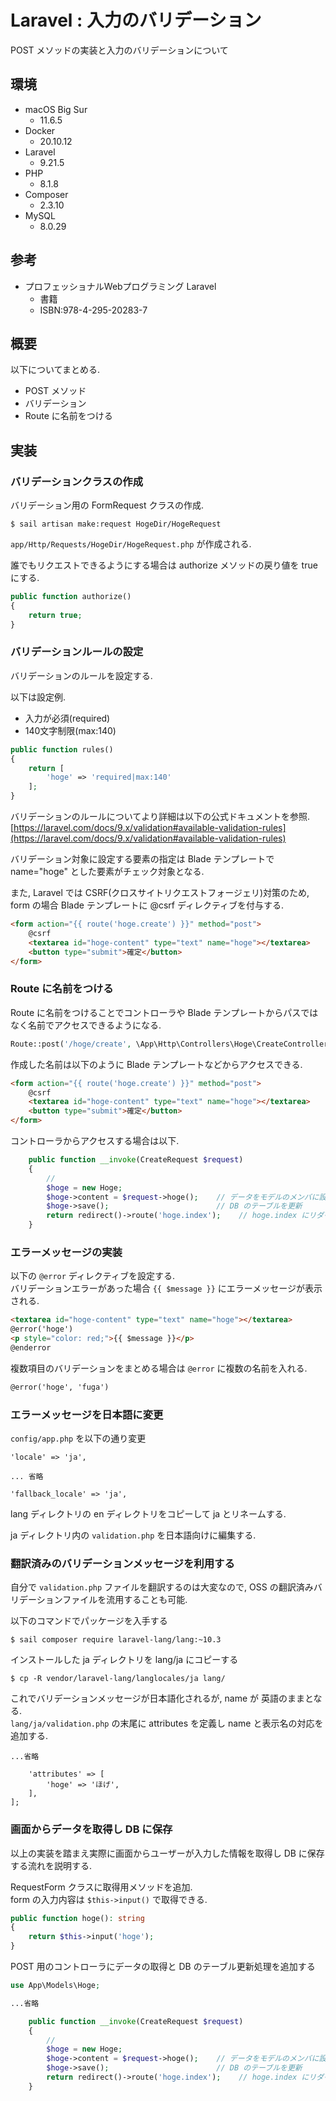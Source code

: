 # Laravel : 入力のバリデーション

POST メソッドの実装と入力のバリデーションについて


## 環境

* macOS Big Sur
    * 11.6.5
* Docker
    * 20.10.12
* Laravel
    * 9.21.5
* PHP
    * 8.1.8
* Composer
    * 2.3.10
* MySQL
    * 8.0.29

## 参考

* プロフェッショナルWebプログラミング Laravel
    * 書籍
    * ISBN:978-4-295-20283-7

## 概要

以下についてまとめる. 

* POST メソッド
* バリデーション
* Route に名前をつける


## 実装

### バリデーションクラスの作成

バリデーション用の FormRequest クラスの作成. 

```
$ sail artisan make:request HogeDir/HogeRequest
```

`app/Http/Requests/HogeDir/HogeRequest.php` が作成される.

誰でもリクエストできるようにする場合は authorize メソッドの戻り値を true にする. 

```php
public function authorize()
{
    return true;
}
```

### バリデーションルールの設定

バリデーションのルールを設定する. 

以下は設定例. 

* 入力が必須(required)
* 140文字制限(max:140)

```php
public function rules()
{
    return [
        'hoge' => 'required|max:140'
    ];
}
```

バリデーションのルールについてより詳細は以下の公式ドキュメントを参照. <br>
[https://laravel.com/docs/9.x/validation#available-validation-rules](https://laravel.com/docs/9.x/validation#available-validation-rules)

バリデーション対象に設定する要素の指定は Blade テンプレートで name="hoge" とした要素がチェック対象となる. <br>

また, Laravel では  CSRF(クロスサイトリクエストフォージェリ)対策のため, 
form の場合 Blade テンプレートに @csrf ディレクティブを付与する. <br>

```html
<form action="{{ route('hoge.create') }}" method="post">
    @csrf
    <textarea id="hoge-content" type="text" name="hoge"></textarea>
    <button type="submit">確定</button>
</form>
```

### Route に名前をつける

Route に名前をつけることでコントローラや Blade テンプレートからパスではなく名前でアクセスできるようになる. <br>

```php
Route::post('/hoge/create', \App\Http\Controllers\Hoge\CreateController::class)->name('hoge.create');
```

作成した名前は以下のように Blade テンプレートなどからアクセスできる. <br>

```html
<form action="{{ route('hoge.create') }}" method="post">
    @csrf
    <textarea id="hoge-content" type="text" name="hoge"></textarea>
    <button type="submit">確定</button>
</form>
```

コントローラからアクセスする場合は以下. <br>

```php
    public function __invoke(CreateRequest $request)
    {
        //
        $hoge = new Hoge;
        $hoge->content = $request->hoge();    // データをモデルのメンバに設定
        $hoge->save();                        // DB のテーブルを更新
        return redirect()->route('hoge.index');    // hoge.index にリダイレクト. コントローラでも名前でアクセスができる
    }
```

### エラーメッセージの実装

以下の `@error` ディレクティブを設定する. <br>
バリデーションエラーがあった場合 `{{ $message }}` にエラーメッセージが表示される. <br>

```html
<textarea id="hoge-content" type="text" name="hoge"></textarea>
@error('hoge')
<p style="color: red;">{{ $message }}</p>
@enderror
```

複数項目のバリデーションをまとめる場合は `@error` に複数の名前を入れる. <br>

```html
@error('hoge', 'fuga')
```

### エラーメッセージを日本語に変更

`config/app.php` を以下の通り変更

```
'locale' => 'ja',

... 省略

'fallback_locale' => 'ja',
```

lang ディレクトリの en ディレクトリをコピーして ja とリネームする. <br>

ja ディレクトリ内の `validation.php` を日本語向けに編集する. <br>


### 翻訳済みのバリデーションメッセージを利用する

自分で `validation.php` ファイルを翻訳するのは大変なので, OSS の翻訳済みバリデーションファイルを流用することも可能.

以下のコマンドでパッケージを入手する

```
$ sail composer require laravel-lang/lang:~10.3
```

インストールした ja ディレクトリを lang/ja にコピーする

```
$ cp -R vendor/laravel-lang/langlocales/ja lang/
```

これでバリデーションメッセージが日本語化されるが, name が 英語のままとなる. <br>
`lang/ja/validation.php` の末尾に attributes を定義し name と表示名の対応を追加する. <br>

```
...省略

    'attributes' => [
        'hoge' => 'ほげ',
    ],
];
```

### 画面からデータを取得し DB に保存

以上の実装を踏まえ実際に画面からユーザーが入力した情報を取得し DB に保存する流れを説明する. <br>

RequestForm クラスに取得用メソッドを追加. <br>
form の入力内容は `$this->input()` で取得できる. <br>

```php
public function hoge(): string
{
    return $this->input('hoge');
}
```

POST 用のコントローラにデータの取得と DB のテーブル更新処理を追加する

```php
use App\Models\Hoge;

...省略

    public function __invoke(CreateRequest $request)
    {
        //
        $hoge = new Hoge;
        $hoge->content = $request->hoge();    // データをモデルのメンバに設定
        $hoge->save();                        // DB のテーブルを更新
        return redirect()->route('hoge.index');    // hoge.index にリダイレクト. コントローラでも名前でアクセスができる
    }
```
